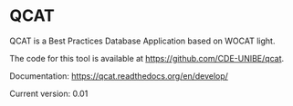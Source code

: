 QCAT
====

QCAT is a Best Practices Database Application based on WOCAT light.

The code for this tool is available at https://github.com/CDE-UNIBE/qcat.

Documentation: https://qcat.readthedocs.org/en/develop/

Current version: 0.01
